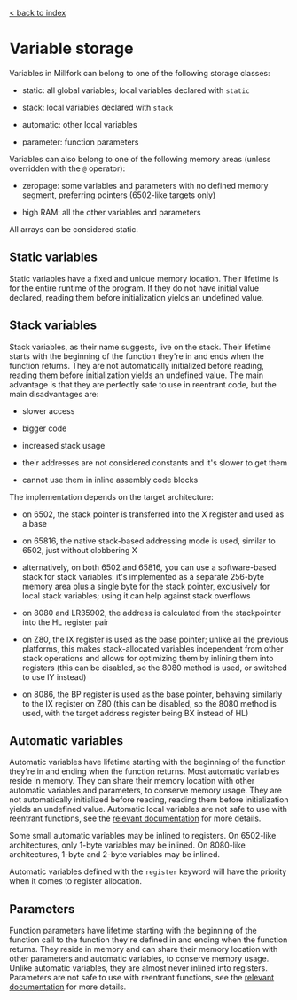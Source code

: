 [< back to index](../index.md)

# Variable storage

Variables in Millfork can belong to one of the following storage classes:

* static: all global variables; local variables declared with `static`

* stack: local variables declared with `stack`

* automatic: other local variables

* parameter: function parameters

Variables can also belong to one of the following memory areas 
(unless overridden with the `@` operator):

* zeropage: some variables and parameters with no defined memory segment, preferring pointers (6502-like targets only)

* high RAM: all the other variables and parameters

All arrays can be considered static.

## Static variables

Static variables have a fixed and unique memory location. 
Their lifetime is for the entire runtime of the program. 
If they do not have initial value declared, reading them before initialization yields an undefined value. 

## Stack variables

Stack variables, as their name suggests, live on the stack. 
Their lifetime starts with the beginning of the function they're in 
and ends when the function returns. 
They are not automatically initialized before reading, reading them before initialization yields an undefined value. 
The main advantage is that they are perfectly safe to use in reentrant code,
but the main disadvantages are:
 
* slower access

* bigger code

* increased stack usage

* their addresses are not considered constants and it's slower to get them

* cannot use them in inline assembly code blocks

The implementation depends on the target architecture:

* on 6502, the stack pointer is transferred into the X register and used as a base

* on 65816, the native stack-based addressing mode is used, similar to 6502, just without clobbering X

* alternatively, on both 6502 and 65816, you can use a software-based stack for stack variables:
    it's implemented as a separate 256-byte memory area plus a single byte for the stack pointer,
    exclusively for local stack variables; using it can help against stack overflows

* on 8080 and LR35902, the address is calculated from the stackpointer into the HL register pair

* on Z80, the IX register is used as the base pointer; unlike all the previous platforms,
this makes stack-allocated variables independent from other stack operations
and allows for optimizing them by inlining them into registers
(this can be disabled, so the 8080 method is used, or switched to use IY instead)

* on 8086, the BP register is used as the base pointer, behaving similarly to the IX register on Z80
(this can be disabled, so the 8080 method is used, with the target address register being BX instead of HL)

## Automatic variables

Automatic variables have lifetime starting with the beginning of the function they're in 
and ending when the function returns. 
Most automatic variables reside in memory. 
They can share their memory location with other automatic variables and parameters, 
to conserve memory usage. 
They are not automatically initialized before reading, reading them before initialization yields an undefined value. 
Automatic local variables are not safe to use with reentrant functions, see the [relevant documentation](../lang/reentrancy.md) for more details.

Some small automatic variables may be inlined to registers. 
On 6502-like architectures, only 1-byte variables may be inlined.
On 8080-like architectures, 1-byte and 2-byte variables may be inlined.

Automatic variables defined with the `register` keyword will have the priority when it comes to register allocation.

## Parameters

Function parameters have lifetime starting with the beginning 
of the function call to the function they're defined in 
and ending when the function returns. 
They reside in memory and can share their memory location with other parameters and automatic variables, 
to conserve memory usage. 
Unlike automatic variables, they are almost never inlined into registers.
Parameters are not safe to use with reentrant functions, see the [relevant documentation](../lang/reentrancy.md) for more details.


